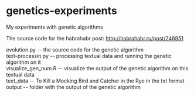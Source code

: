genetics-experiments
====================

My experiments with genetic algorithms

The source code for the habrahabr post:
http://habrahabr.ru/post/246951

evolution.py -- the source code for the genetic algorithm  
text-processin.py -- processing textual data and running the genetic algorithm on it  
visualize_gen_num.R -- visualize the output of the genetic algorithm on this textual data  
text_data -- To Kill a Mocking Bird and Catcher in the Rye in the txt format  
output -- folder with the output of the genetic algorithm  
